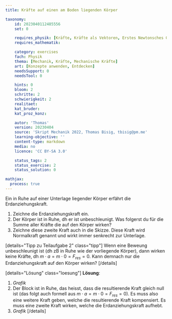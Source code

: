 ```yaml
---
title: Kräfte auf einen am Boden liegenden Körper

taxonomy:
	id: 2023040112485556
	set: 0

	requires_physik: [Kräfte, Kräfte als Vektoren, Erstes Newtonsches Gesetz]
	requires_mathematik: 

	category: exercises
	fach: Physik
	thema: [Mechanik, Kräfte, Mechanische Kräfte]
	art: [Konzepte anwenden, Entdecken]
	needsSupport: 0
	needsTool: 0

	hints: 0
	bloom: 2
	schritte: 2
	schwierigkeit: 2
	realitaet: 
	kat_bruder:
	kat_proz_konz:

	autor: 'Thomas'
	version: 20230404
	source: 'Skript Mechanik 2022, Thomas Bisig, tbisig@pm.me'
	learning-objective: ''
	content-type: markdown
	media: no
	licence: 'CC BY-SA 3.0'

	status_tags: 2
	status_exercise: 2
	status_solution: 0

mathjax:
  process: true
---
```

Ein in Ruhe auf einer Unterlage liegender Körper erfährt die Erdanziehungskraft.

1. Zeichne die Erdanziehungskraft ein.
2. Der Körper ist in Ruhe, dh er ist unbeschleunigt. Was folgerst du für die Summe aller Kräfte die auf den Körper wirken?
3. Zeichne diese zweite Kraft auch in die Skizze. Diese Kraft wird Normalkraft genannt und wirkt immer senkrecht zur Unterlage.

[details="Tipp zu Teilaufgabe 2" class="tipp"]
Wenn eine Beweung unbeschleunigt ist (dh zB in Ruhe wie der vorliegende Körper), dann wirken keine Kräfte, dh $m \cdot a= m \cdot 0=F_{res}=0$. Kann demnach nur die Erdanziehungskraft auf den Körper wirken?
[/details]

[details="Lösung" class="loesung"]
**Lösung**:
1. _Grafik_
2. Der Block ist in Ruhe, das heisst, dass die resultierende Kraft gleich null ist (das folgt auch formell aus $m \cdot a= m \cdot 0=F_{res}=0$). Es muss also eine weitere Kraft geben, welche die resultierende Kraft kompensiert. Es muss eine zweite Kraft wirken, welche die Erdanziehungskraft aufhebt.
3. _Grafik_
[/details]